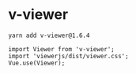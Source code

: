 # v-viewer
```
yarn add v-viewer@1.6.4
```
```
import Viewer from 'v-viewer';
import 'viewerjs/dist/viewer.css';
Vue.use(Viewer);
```